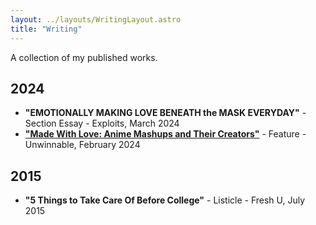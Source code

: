 ```yaml
---
layout: ../layouts/WritingLayout.astro
title: "Writing"
---
```


A collection of my published works.

## 2024

- **"EMOTIONALLY MAKING LOVE BENEATH the MASK EVERYDAY"** - Section Essay - Exploits, March 2024
- [**"Made With Love: Anime Mashups and Their Creators"**](https://unwinnable.com/2024/02/23/made-with-love-anime-mashups-and-their-creators-172/) - Feature - Unwinnable, February 2024

## 2015

- **"5 Things to Take Care Of Before College"** - Listicle - Fresh U, July 2015
